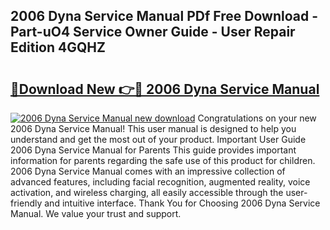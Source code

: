 ## 2006 Dyna Service Manual PDf Free Download - Part-uO4 Service Owner Guide - User Repair Edition 4GQHZ

# <h2><a href="http://bc16202.oget.top/?id=2006+Dyna+Service+Manual">🔗Download New 👉🔴 2006 Dyna Service Manual</a></h2>

[![2006 Dyna Service Manual new download](https://i.imgur.com/5g1atiW.png)](http://bc16202.oget.top/?id=2006+Dyna+Service+Manual)
Congratulations on your new 2006 Dyna Service Manual! This user manual is designed to help you understand and get the most out of your product. Important User Guide 2006 Dyna Service Manual for Parents This guide provides important information for parents regarding the safe use of this product for children. 2006 Dyna Service Manual comes with an impressive collection of advanced features, including facial recognition, augmented reality, voice activation, and wireless charging, all easily accessible through the user-friendly and intuitive interface. Thank You for Choosing 2006 Dyna Service Manual. We value your trust and support.
